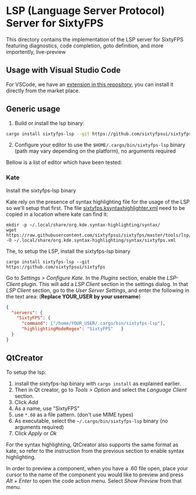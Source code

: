  # LSP (Language Server Protocol) Server for SixtyFPS

This directory contains the implementation of the LSP server for SixtyFPS featuring diagnostics, code
completion, goto definition, and more importently, live-preview


## Usage with Visual Studio Code

For VSCode, we have an [extension in this repository](../../vscode_extension), you can install it
directly from the market place.

## Generic usage

1. Build or install the lsp binary:

```sh
cargo install sixtyfps-lsp --git https://github.com/sixtyfpsui/sixtyfps
```

2. Configure your editor to use the `$HOME/.cargo/bin/sixtyfps-lsp` binary (path may vary depending on the platform),
no arguments required

Bellow is a list of editor which have been tested:

### Kate

Install the sixtyfps-lsp binary

Kate rely on the presence of syntax highlighting file for the usage of the LSP so we'll setup
that first.
The file [sixtyfps.ksyntaxhighlighter.xml](./sixtyfps.ksyntaxhighlighter.xml) need to be copied
in a location where kate can find it:

```
mkdir -p ~/.local/share/org.kde.syntax-highlighting/syntax/
wget https://raw.githubusercontent.com/sixtyfpsui/sixtyfps/master/tools/lsp/sixtyfps.ksyntaxhighlighter.xml -O ~/.local/share/org.kde.syntax-highlighting/syntax/sixtyfps.xml
```

The, to setup the LSP, install the sixtyfps-lsp binary

```
cargo install sixtyfps-lsp --git https://github.com/sixtyfpsui/sixtyfps
```

Go to *Settings > Configure Kate*. In the *Plugins* section, enable the *LSP-Client* plugin.
This will add a *LSP Client* section in the settings dialog. In that *LSP Client* section,
go to the *User Server Settings*, and  enter the following in the text area: (**Replace YOUR_USER by your username**)

```json
{
  "servers": {
	"SixtyFPS": {
	  "command": ["/home/YOUR_USER/.cargo/bin/sixtyfps-lsp"],
	  "highlightingModeRegex": "SixtyFPS"	}
  }
}
```

## QtCreator

To setup the lsp:
 1. install the sixtyfps-lsp binary with `cargo install` as explained earlier.
 2. Then in Qt creator, go to *Tools > Option* and select the *Language Client* section.
 3. Click *Add*
 4. As a name, use "SixtyFPS"
 5. use `*.60` as a file pattern. (don't use MIME types)
 6. As executable, select the `~/.cargo/bin/sixtyfps-lsp` binary (no arguments required)
 7. Click *Apply* or *Ok*

For the syntax highlighting, QtCreator also supports the same format as kate,
so refer to the instruction from the previous section to enable syntax highlighting.

In order to preview a component, when you have a .60 file open, place your cursor to
the name of the component you would like to preview and press *Alt + Enter* to open
the code action menu. Select *Show Preview* from that menu.
